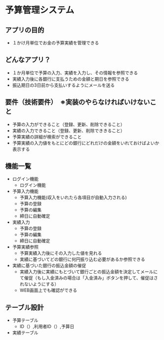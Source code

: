 # 予算管理システム
## アプリの目的
- １かけ月単位でお金の予算実績を管理できる

## どんなアプリ？
- １か月単位で予算の入力、実績を入力し、その情報を参照できる
- 実績入力後に各銀行に支払うための金額と期日を参照できる
- 振込期日の3日前から支払いするようにメールを送る


## 要件（技術要件）　※実装のやらなければいけないこと
- 予算の入力ができること（登録、更新、削除できること）
- 実績の入力できること（登録、更新、削除でききること）
- 予算実績の詳細が検索ができること
- 予算実績の入力値をもとにどの銀行にどれだけの金額をいれておけばよいか表示する


## 機能一覧
- ログイン機能
    - ログイン機能
- 予算入力機能
    - 予算入力機能(収入をいれたら各項目が自動入力される)
    - 予算の登録
    - 予算の編集
    - 締日に自動確定
- 実績入力
    - 予算の登録
    - 予算の編集
    - 締日に自動確定
- 予算実績参照
    - 予算実績入力後にその入力した値を見れる
    - 実績に基づいてどの銀行に何円振り込む必要があるか参照できる
- 実績に基づいた銀行の振込金額の催促
    - 実績入力後に実績にもとづいて銀行ごとの振込金額を決定してメールにて催促（もし入金済みの場合は「入金済み」ボタンを押して、催促はされないようにする）
    - WEB画面上でも確認ができる

## テーブル設計
- 予算テーブル
  - ID（）,利用者ID（）,予算日
- 実績テーブル
